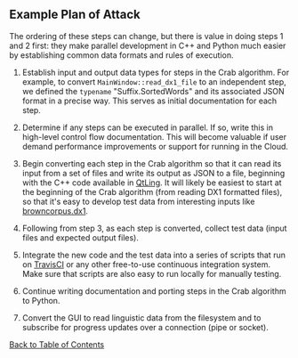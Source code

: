 ## Example Plan of Attack

The ordering of these steps can change, but there is value in doing steps 1 and 2 first: they make parallel development in C++ and Python much easier by establishing common data formats and rules of execution.

1. Establish input and output data types for steps in the Crab algorithm. For example, to convert `MainWindow::read_dx1_file` to an independent step, we defined the `typename` "Suffix.SortedWords" and its associated JSON format in a precise way. This serves as initial documentation for each step.

2. Determine if any steps can be executed in parallel. If so, write this in high-level control flow documentation. This will become valuable if user demand performance improvements or support for running in the Cloud.

3. Begin converting each step in the Crab algorithm so that it can read its input from a set of files and write its output as JSON to a file, beginning with the C++ code available in [QtLing](https://github.com/edahlgren/QtLing). It will likely be easiest to start at the beginning of the Crab algorithm (from reading DX1 formatted files), so that it's easy to develop test data from interesting inputs like [browncorpus.dx1](https://github.com/edahlgren/QtLing/blob/master/QtLing/browncorpus.dx1).

4. Following from step 3, as each step is converted, collect test data (input files and expected output files).

5. Integrate the new code and the test data into a series of scripts that run on [TravisCI](https://travis-ci.org/) or any other free-to-use continuous integration system. Make sure that scripts are also easy to run locally for manually testing.

6. Continue writing documentation and porting steps in the Crab algorithm to Python.

7. Convert the GUI to read linguistic data from the filesystem and to subscribe for progress updates over a connection (pipe or socket).

[Back to Table of Contents](../README.md)

